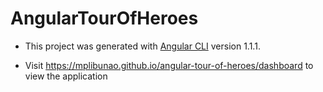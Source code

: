 # AngularTourOfHeroes

- This project was generated with [Angular CLI](https://github.com/angular/angular-cli) version 1.1.1.

- Visit https://mplibunao.github.io/angular-tour-of-heroes/dashboard to view the application